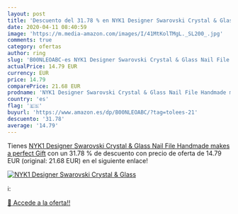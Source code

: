 ```yaml
---
layout: post
title: 'Descuento del 31.78 % en NYK1 Designer Swarovski Crystal & Glass '
date: 2020-04-11 08:40:59
image: 'https://m.media-amazon.com/images/I/41MtKolTMgL._SL200_.jpg'
comments: true
category: ofertas
author: ring
slug: 'B00NLEOABC-es NYK1 Designer Swarovski Crystal & Glass Nail File Handmade makes a perfect Gift'
actualPrice: 14.79 EUR
currency: EUR
price: 14.79
comparePrice: 21.68 EUR
prodname: 'NYK1 Designer Swarovski Crystal & Glass Nail File Handmade makes a perfect Gift'
country: 'es'
flag: '🇪🇸'
buyurl: 'https://www.amazon.es/dp/B00NLEOABC/?tag=tolees-21'
descuento: '31.78'
average: '14.79'
---
```


Tienes [NYK1 Designer Swarovski Crystal & Glass Nail File Handmade makes a perfect Gift](https://www.amazon.es/dp/B00NLEOABC/?tag=tolees-21) con un 31.78 % de descuento con precio de oferta de 14.79 EUR (original: 21.68 EUR) en el siguiente enlace!

[![NYK1 Designer Swarovski Crystal & Glass ](https://m.media-amazon.com/images/I/41MtKolTMgL._SL200_.jpg)](https://www.amazon.es/dp/B00NLEOABC/?tag=tolees-21)

ℹ️:


[🛒 Accede a la oferta!!](https://www.amazon.es/dp/B00NLEOABC/?tag=tolees-21)
